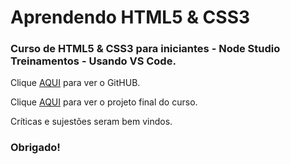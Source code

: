 # Aprendendo HTML5 & CSS3
### Curso de HTML5 & CSS3 para iniciantes -  Node Studio Treinamentos - Usando VS Code.

Clique [AQUI](https://github.com/MunrraMT/Aprendendo_CSS3) para ver o GitHUB.

Clique [AQUI](https://munrramt.github.io/Aprendendo_CSS3/Projeto-Final/projetofinal.html) para ver o projeto final do curso.

Críticas e sujestões seram bem vindos.
### Obrigado!

